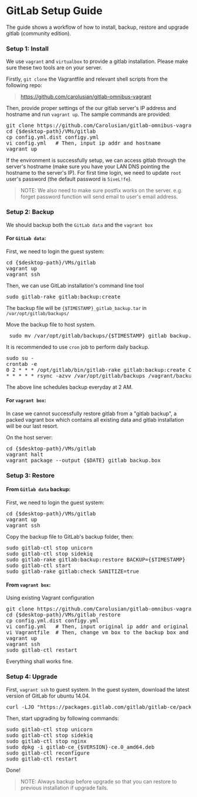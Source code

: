 GitLab Setup Guide 
===
The guide shows a workflow of how to install, backup, restore and upgrade gitlab (community edition).

### Setup 1: Install
We use `vagrant` and `virtualbox` to provide a gitlab installation. Please make sure these two tools are on your server.

Firstly, `git clone` the Vagrantfile and relevant shell scripts from the following repo:
> <https://github.com/carolusian/gitlab-omnibus-vagrant> 

Then, provide proper settings of the our gitlab server's IP address and hostname and run `vagrant up`. The sample commands are provided:
<pre>git clone https://github.com/Carolusian/gitlab-omnibus-vagrant.git  {$desktop-path}/VMs/gitlab
cd {$desktop-path}/VMs/gitlab
cp config.yml.dist configy.yml
vi config.yml   # Then, input ip addr and hostname
vagrant up</pre>

If the environment is successfully setup, we can access gitlab through the server's hostname (make sure you have your LAN DNS pointing the hostname to the server's IP). For first time login, we need to update `root` user's password (the default password is `5iveL!fe`).

> NOTE: 
> We also need to make sure postfix works on the server. e.g. forget password function will send email to user's email address.

### Setup 2: Backup
We should backup both the `GitLab data` and the `vagrant box`

#### For `GitLab data`:
First, we need to login the guest system:
<pre>cd {$desktop-path}/VMs/gitlab
vagrant up
vagrant ssh</pre>
Then, we can use GitLab installation's command line tool
<pre>sudo gitlab-rake gitlab:backup:create</pre>

The backup file will be `{$TIMESTAMP}_gitlab_backup.tar` in `/var/opt/gitlab/backups/`

Move the backup file to host system.
<pre> sudo mv /var/opt/gitlab/backups/{$TIMESTAMP}_gitlab_backup.tar /vagrant/</pre>

It is recommended to use `cron` job to perform daily backup.
<pre>sudo su -
crontab -e
0 2 * * * /opt/gitlab/bin/gitlab-rake gitlab:backup:create CRON=1 > /tmp/gitlab-backup.log
* * * * * rsync -azvv /var/opt/gitlab/backups /vagrant/backups > /tmp/rsync.log</pre>

The above line schedules backup everyday at 2 AM.

#### For `vagrant box`:
In case we cannot successfully restore gitlab from a "gitlab backup", a packed vagrant box which contains all existing data and gitlab installation will be our last resort.

On the host server:
<pre>cd {$desktop-path}/VMs/gitlab
vagrant halt
vagrant package --output {$DATE}_gitlab_backup.box</pre>

### Setup 3: Restore
#### From `Gitlab data` backup:

First, we need to login the guest system:
<pre>cd {$desktop-path}/VMs/gitlab
vagrant up
vagrant ssh</pre>

Copy the backup file to GitLab's backup folder, then:
<pre>sudo gitlab-ctl stop unicorn
sudo gitlab-ctl stop sidekiq
sudo gitlab-rake gitlab:backup:restore BACKUP={$TIMESTAMP}
sudo gitlab-ctl start
sudo gitlab-rake gitlab:check SANITIZE=true</pre>

#### From `vagrant box`:
Using existing Vagrant configuration
<pre>git clone https://github.com/Carolusian/gitlab-omnibus-vagrant.git  {$desktop-path}/VMs/gitlab_restore
cd {$desktop-path}/VMs/gitlab_restore
cp config.yml.dist configy.yml
vi config.yml   # Then, input original ip addr and original hostname
vi Vagrantfile  # Then, change vm box to the backup box and comment out shell section
vagrant up
vagrant ssh
sudo gitlab-ctl restart</pre>

Everything shall works fine.

### Setup 4: Upgrade
First, `vagrant ssh` to guest system.
In the guest system, download the latest version of GitLab for ubuntu 14.04.
<pre>curl -LJO "https://packages.gitlab.com/gitlab/gitlab-ce/packages/ubuntu/trusty/gitlab-ce_x.x.x-ce.0_amd64.deb/download"</pre>

Then, start upgrading by following commands:
<pre>sudo gitlab-ctl stop unicorn
sudo gitlab-ctl stop sidekiq
sudo gitlab-ctl stop nginx
sudo dpkg -i gitlab-ce_{$VERSION}-ce.0_amd64.deb
sudo gitlab-ctl reconfigure
sudo gitlab-ctl restart</pre>

Done!

> NOTE:
> Always backup before upgrade so that you can restore to previous installation if upgrade fails.